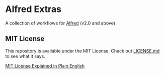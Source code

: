 # Alfred Extras

A collection of workflows for [Alfred](http://www.alfredapp.com "Alfred App") (v2.0 and above)

## MIT License

This repository is available under the MIT License. Check out [LICENSE.md](https://github.com/TylerEich/Alfred-Extras/blob/master/LICENSE.md) to see what it says.

[MIT License Explained in Plain English](http://www.tldrlegal.com/l/MIT)
